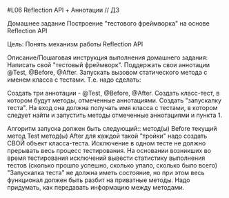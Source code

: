 #L06 Reflection API + Аннотации // ДЗ

Домашнее задание
Построение "тестового фреймворка" на основе Reflection API

Цель:
Понять механизм работы Reflection API

Описание/Пошаговая инструкция выполнения домашнего задания:
Написать свой "тестовый фреймворк". Поддержать свои аннотации @Test, @Before, @After. Запускать вызовом статического метода с именем класса с тестами.
Т.е. надо сделать:

Создать три аннотации - @Test, @Before, @After.
Создать класс-тест, в котором будут методы, отмеченные аннотациями.
Создать "запускалку теста". На вход она должна получать имя класса с тестами, в котором следует найти и запустить методы отмеченные аннотациями и пункта 1.

Алгоритм запуска должен быть следующий:: метод(ы) Before текущий метод Test метод(ы) After для каждой такой "тройки" надо создать СВОЙ объект класса-теста.
Исключение в одном тесте не должно прерывать весь процесс тестирования.
На основании возникших во время тестирования исключений вывести статистику выполнения тестов (сколько прошло успешно, сколько упало, сколько было всего)
"Запускалка теста" не должна иметь состояние, но при этом весь функционал должен быть разбит на приватные методы. Надо придумать, как передавать информацию между методами.
